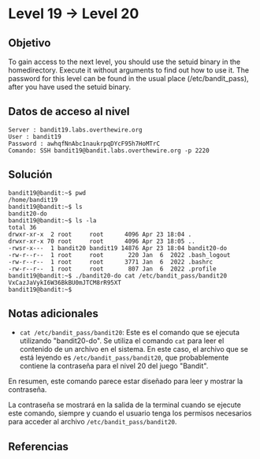 # Level 19 → Level 20
## Objetivo
To gain access to the next level, you should use the setuid binary in the homedirectory. Execute it without arguments to find out how to use it. The password for this level can be found in the usual place (/etc/bandit_pass), after you have used the setuid binary.
## Datos de acceso al nivel
```
Server : bandit19.labs.overthewire.org
User : bandit19
Password : awhqfNnAbc1naukrpqDYcF95h7HoMTrC
Comando: SSH bandit19@bandit.labs.overthewire.org -p 2220
```
## Solución 
```
bandit19@bandit:~$ pwd
/home/bandit19
bandit19@bandit:~$ ls
bandit20-do
bandit19@bandit:~$ ls -la
total 36
drwxr-xr-x  2 root     root      4096 Apr 23 18:04 .
drwxr-xr-x 70 root     root      4096 Apr 23 18:05 ..
-rwsr-x---  1 bandit20 bandit19 14876 Apr 23 18:04 bandit20-do
-rw-r--r--  1 root     root       220 Jan  6  2022 .bash_logout
-rw-r--r--  1 root     root      3771 Jan  6  2022 .bashrc
-rw-r--r--  1 root     root       807 Jan  6  2022 .profile
bandit19@bandit:~$ ./bandit20-do cat /etc/bandit_pass/bandit20
VxCazJaVykI6W36BkBU0mJTCM8rR95XT
bandit19@bandit:~$
```

## Notas adicionales
- `cat /etc/bandit_pass/bandit20`: Este es el comando que se ejecuta utilizando "bandit20-do". Se utiliza el comando `cat` para leer el contenido de un archivo en el sistema. En este caso, el archivo que se está leyendo es `/etc/bandit_pass/bandit20`, que probablemente contiene la contraseña para el nivel 20 del juego "Bandit".
    
En resumen, este comando parece estar diseñado para leer y mostrar la contraseña.

La contraseña se mostrará en la salida de la terminal cuando se ejecute este comando, siempre y cuando el usuario tenga los permisos necesarios para acceder al archivo `/etc/bandit_pass/bandit20`.
## Referencias